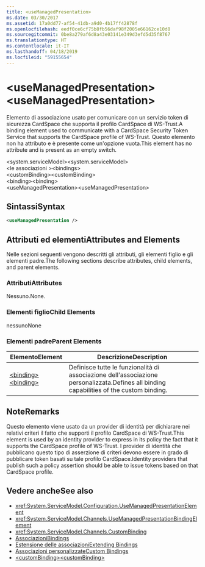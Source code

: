 ```yaml
---
title: <useManagedPresentation>
ms.date: 03/30/2017
ms.assetid: 17a0dd77-af54-41db-a9d0-4b17ff42878f
ms.openlocfilehash: eedf0ce6cf75b8fb56daf98f2005e66162ce10d8
ms.sourcegitcommit: 0be8a279af6d8a43e03141e349d3efd5d35f8767
ms.translationtype: HT
ms.contentlocale: it-IT
ms.lasthandoff: 04/18/2019
ms.locfileid: "59155654"
---
```

# <a name="usemanagedpresentation"></a><span data-ttu-id="36661-101">\<useManagedPresentation></span><span class="sxs-lookup"><span data-stu-id="36661-101">\<useManagedPresentation></span></span>
<span data-ttu-id="36661-102">Elemento di associazione usato per comunicare con un servizio token di sicurezza CardSpace che supporta il profilo CardSpace di WS-Trust.</span><span class="sxs-lookup"><span data-stu-id="36661-102">A binding element used to communicate with a CardSpace Security Token Service that supports the CardSpace profile of WS-Trust.</span></span> <span data-ttu-id="36661-103">Questo elemento non ha attributo e è presente come un'opzione vuota.</span><span class="sxs-lookup"><span data-stu-id="36661-103">This element has no attribute and is present as an empty switch.</span></span>  
  
 <span data-ttu-id="36661-104">\<system.serviceModel></span><span class="sxs-lookup"><span data-stu-id="36661-104">\<system.serviceModel></span></span>  
<span data-ttu-id="36661-105">\<le associazioni ></span><span class="sxs-lookup"><span data-stu-id="36661-105">\<bindings></span></span>  
<span data-ttu-id="36661-106">\<customBinding></span><span class="sxs-lookup"><span data-stu-id="36661-106">\<customBinding></span></span>  
<span data-ttu-id="36661-107">\<binding></span><span class="sxs-lookup"><span data-stu-id="36661-107">\<binding></span></span>  
<span data-ttu-id="36661-108">\<useManagedPresentation></span><span class="sxs-lookup"><span data-stu-id="36661-108">\<useManagedPresentation></span></span>  
  
## <a name="syntax"></a><span data-ttu-id="36661-109">Sintassi</span><span class="sxs-lookup"><span data-stu-id="36661-109">Syntax</span></span>  
  
```xml  
<useManagedPresentation />
```  
  
## <a name="attributes-and-elements"></a><span data-ttu-id="36661-110">Attributi ed elementi</span><span class="sxs-lookup"><span data-stu-id="36661-110">Attributes and Elements</span></span>  
 <span data-ttu-id="36661-111">Nelle sezioni seguenti vengono descritti gli attributi, gli elementi figlio e gli elementi padre.</span><span class="sxs-lookup"><span data-stu-id="36661-111">The following sections describe attributes, child elements, and parent elements.</span></span>  
  
### <a name="attributes"></a><span data-ttu-id="36661-112">Attributi</span><span class="sxs-lookup"><span data-stu-id="36661-112">Attributes</span></span>  
 <span data-ttu-id="36661-113">Nessuno.</span><span class="sxs-lookup"><span data-stu-id="36661-113">None.</span></span>  
  
### <a name="child-elements"></a><span data-ttu-id="36661-114">Elementi figlio</span><span class="sxs-lookup"><span data-stu-id="36661-114">Child Elements</span></span>  
 <span data-ttu-id="36661-115">nessuno</span><span class="sxs-lookup"><span data-stu-id="36661-115">None</span></span>  
  
### <a name="parent-elements"></a><span data-ttu-id="36661-116">Elementi padre</span><span class="sxs-lookup"><span data-stu-id="36661-116">Parent Elements</span></span>  
  
|<span data-ttu-id="36661-117">Elemento</span><span class="sxs-lookup"><span data-stu-id="36661-117">Element</span></span>|<span data-ttu-id="36661-118">Descrizione</span><span class="sxs-lookup"><span data-stu-id="36661-118">Description</span></span>|  
|-------------|-----------------|  
|[<span data-ttu-id="36661-119">\<binding></span><span class="sxs-lookup"><span data-stu-id="36661-119">\<binding></span></span>](../../../../../docs/framework/misc/binding.md)|<span data-ttu-id="36661-120">Definisce tutte le funzionalità di associazione dell'associazione personalizzata.</span><span class="sxs-lookup"><span data-stu-id="36661-120">Defines all binding capabilities of the custom binding.</span></span>|  
  
## <a name="remarks"></a><span data-ttu-id="36661-121">Note</span><span class="sxs-lookup"><span data-stu-id="36661-121">Remarks</span></span>  
 <span data-ttu-id="36661-122">Questo elemento viene usato da un provider di identità per dichiarare nei relativi criteri il fatto che supporti il profilo CardSpace di WS-Trust.</span><span class="sxs-lookup"><span data-stu-id="36661-122">This element is used by an identity provider to express in its policy the fact that it supports the CardSpace profile of WS-Trust.</span></span> <span data-ttu-id="36661-123">I provider di identità che pubblicano questo tipo di asserzione di criteri devono essere in grado di pubblicare token basati su tale profilo CardSpace.</span><span class="sxs-lookup"><span data-stu-id="36661-123">Identity providers that publish such a policy assertion should be able to issue tokens based on that CardSpace profile.</span></span>  
  
## <a name="see-also"></a><span data-ttu-id="36661-124">Vedere anche</span><span class="sxs-lookup"><span data-stu-id="36661-124">See also</span></span>

- <xref:System.ServiceModel.Configuration.UseManagedPresentationElement>
- <xref:System.ServiceModel.Channels.UseManagedPresentationBindingElement>
- <xref:System.ServiceModel.Channels.CustomBinding>
- [<span data-ttu-id="36661-125">Associazioni</span><span class="sxs-lookup"><span data-stu-id="36661-125">Bindings</span></span>](../../../../../docs/framework/wcf/bindings.md)
- [<span data-ttu-id="36661-126">Estensione delle associazioni</span><span class="sxs-lookup"><span data-stu-id="36661-126">Extending Bindings</span></span>](../../../../../docs/framework/wcf/extending/extending-bindings.md)
- [<span data-ttu-id="36661-127">Associazioni personalizzate</span><span class="sxs-lookup"><span data-stu-id="36661-127">Custom Bindings</span></span>](../../../../../docs/framework/wcf/extending/custom-bindings.md)
- [<span data-ttu-id="36661-128">\<customBinding></span><span class="sxs-lookup"><span data-stu-id="36661-128">\<customBinding></span></span>](../../../../../docs/framework/configure-apps/file-schema/wcf/custombinding.md)
